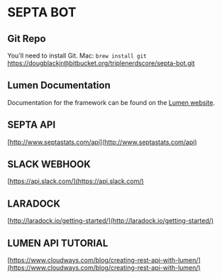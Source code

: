 # SEPTA BOT

## Git Repo
You'll need to install Git.
Mac: `brew install git`
[https://dougblackjr@bitbucket.org/triplenerdscore/septa-bot.git](https://dougblackjr@bitbucket.org/triplenerdscore/septa-bot.git)

## Lumen Documentation
Documentation for the framework can be found on the [Lumen website](http://lumen.laravel.com/docs).

## SEPTA API
[http://www.septastats.com/api](http://www.septastats.com/api)

## SLACK WEBHOOK
[https://api.slack.com/](https://api.slack.com/)

## LARADOCK
[http://laradock.io/getting-started/](http://laradock.io/getting-started/)

## LUMEN API TUTORIAL
[https://www.cloudways.com/blog/creating-rest-api-with-lumen/](https://www.cloudways.com/blog/creating-rest-api-with-lumen/)